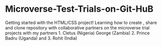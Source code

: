 # Microverse-Test-Trials-on-Git-HuB
Getting started with the HTML/CSS project! Learning how to create , share and clone repository with collaborative partners on the microverse trial projects with my partners 1. Cletus (Nigeria) George (Zambia)   2. Prince Badru (Uganda) and 3. Rohit (India) 
